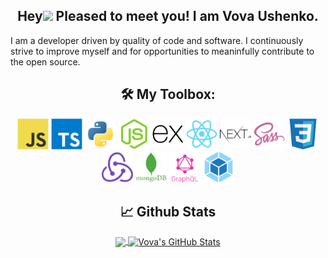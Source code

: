 <h2 align="center"> Hey<img src="https://diginess.ca/content/uploads/2020/02/waving_hand_sign_1024.gif" width="30px"> Pleased to meet you! I am Vova Ushenko.</h2>
<p>I am a developer driven by quality of code and software. I continuously strive to improve myself and for opportunities to meaninfully contribute to the open source.</p>

<h2 align="center">🛠️ My Toolbox: </h2>
<div align="center">
<img src="https://github.com/devicons/devicon/blob/master/icons/javascript/javascript-original.svg" alt="Javascript Logo" width="50" hieght="50" /> 
<img src="https://github.com/devicons/devicon/blob/master/icons/typescript/typescript-original.svg" alt="Javascript Logo" width="50" hieght="50" /> 
<img src="https://github.com/devicons/devicon/blob/master/icons/python/python-original.svg" alt="Javascript Logo" width="50" hieght="50" /> 
<img src="https://github.com/devicons/devicon/blob/master/icons/nodejs/nodejs-original.svg"  alt="Node Logo" width="50" hieght="50"/>
<img src="https://github.com/devicons/devicon/blob/master/icons/express/express-original.svg"  alt="Express Logo" width="50" hieght="50"/>
<img src="https://github.com/devicons/devicon/blob/master/icons/react/react-original.svg"  alt="React logo" width="50" hieght="50"/>
<img src="https://github.com/devicons/devicon/blob/master/icons/nextjs/nextjs-original-wordmark.svg"  alt="Next js logo" width="50" hieght="50"/>
<img src="https://github.com/devicons/devicon/blob/master/icons/sass/sass-original.svg"  alt="Sass logo" width="50" hieght="50"/>
<img src="https://github.com/devicons/devicon/blob/master/icons/css3/css3-original.svg"  alt="CSS logo" width="50" hieght="50"/>
<img src="https://github.com/devicons/devicon/blob/master/icons/redux/redux-original.svg"  alt="Redux logo" width="50" hieght="50"/>
<img src="https://github.com/devicons/devicon/blob/master/icons/mongodb/mongodb-plain-wordmark.svg"  alt="Mongo logo" width="50" hieght="50"/>
<img src="https://github.com/devicons/devicon/blob/master/icons/graphql/graphql-plain-wordmark.svg"  alt="GraphQL logo" width="50" hieght="50"/>
<img src="https://github.com/devicons/devicon/blob/master/icons/webpack/webpack-original.svg"  alt="Webpack logo" width="50" hieght="50"/>
</div>

<h2 align="center">📈 Github Stats</h2>
<div align="center">
<a href="https://github.com/vovaushenko">
   <img height="200" align="center" src="https://github-stats.dfweb.no/api?username=vovaushenko&show_icons=true&hide_border=false&count_private=true" />
</a>
  
<a href="https://github.com/vovaushenko">
  <img height="200" align="center" src="https://github-readme-stats.vercel.app/api/top-langs/?username=vovaushenko&hide=html,css" alt="Vova's GitHub Stats" />
</a>
</div>
